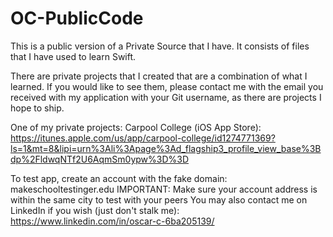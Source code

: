 # OC-PublicCode
This is a public version of a Private Source that I have.
It consists of files that I have used to learn Swift.

There are private projects that I created that are a combination of what I learned.
If you would like to see them, please contact me with the email you received with my application with your Git username, as there are projects I hope to ship.

One of my private projects: Carpool College (iOS App Store): https://itunes.apple.com/us/app/carpool-college/id1274771369?ls=1&mt=8&lipi=urn%3Ali%3Apage%3Ad_flagship3_profile_view_base%3Bdp%2FldwqNTf2U6AqmSm0ypw%3D%3D

To test app, create an account with the fake domain: makeschooltestinger.edu
IMPORTANT: Make sure your account address is within the same city to test with your peers
You may also contact me on LinkedIn if you wish (just don't stalk me): https://www.linkedin.com/in/oscar-c-6ba205139/
